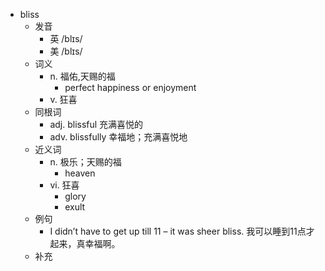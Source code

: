 - bliss
  - 发音
    - 英 /blɪs/
    - 美 /blɪs/
  - 词义
    - n. 福佑,天赐的福
      - perfect happiness or enjoyment
    - v. 狂喜
  - 同根词
    - adj. blissful 充满喜悦的
    - adv. blissfully 幸福地；充满喜悦地
  - 近义词
    - n. 极乐；天赐的福
      - heaven
    - vi. 狂喜
      - glory
      - exult
  - 例句
    - I didn’t have to get up till 11 – it was sheer bliss. 我可以睡到11点才起来，真幸福啊。
  - 补充